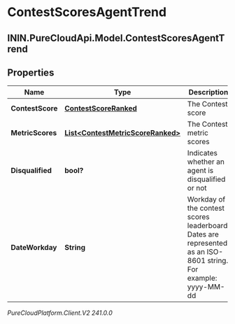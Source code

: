 # ContestScoresAgentTrend

## ININ.PureCloudApi.Model.ContestScoresAgentTrend

## Properties

|Name | Type | Description | Notes|
|------------ | ------------- | ------------- | -------------|
| **ContestScore** | [**ContestScoreRanked**](ContestScoreRanked) | The Contest score | [optional] |
| **MetricScores** | [**List&lt;ContestMetricScoreRanked&gt;**](ContestMetricScoreRanked) | The Contest metric scores | [optional] |
| **Disqualified** | **bool?** | Indicates whether an agent is disqualified or not | [optional] |
| **DateWorkday** | **String** | Workday of the contest scores leaderboard. Dates are represented as an ISO-8601 string. For example: yyyy-MM-dd | [optional] |



_PureCloudPlatform.Client.V2 241.0.0_
